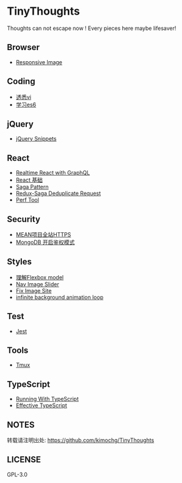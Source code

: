 # TinyThoughts
 Thoughts can not escape now !
 Every pieces here maybe lifesaver!

## Browser

- [Responsive Image](https://github.com/kimochg/TinyThoughts/blob/master/Browser/ResponsiveImage.md)

## Coding
- [透悉vi](https://github.com/kimochg/TinyThoughts/blob/master/Coding/GrokVi.md)
- [学习es6](https://github.com/kimochg/TinyThoughts/blob/master/Coding/es6.md)

## jQuery
- [jQuery Snippets](https://github.com/kimochg/TinyThoughts/blob/master/jQuery/snippets.md)

## React
- [Realtime React with GraphQL](https://github.com/kimochg/TinyThoughts/blob/master/React/RealtimeReactAppsWithGraphQL.md)
- [React 基础](https://github.com/kimochg/TinyThoughts/blob/master/React/react%5Ffundamentals.md)
- [Saga Pattern](https://github.com/kimochg/TinyThoughts/blob/master/React/SagaPattern.md)
- [Redux-Saga Deduplicate Request](https://gist.github.com/kimochg/cdacf4b7eee3ba1b1d514351668c5d86)
- [Perf Tool](https://github.com/kimochg/TinyThoughts/blob/master/React/PerfTool.md)

## Security
- [MEAN项目全站HTTPS](https://github.com/kimochg/TinyThoughts/blob/master/Security/MEAN%20project%20-%20HTTPS%20on%20whole%20site.md)
- [MongoDB 开启鉴权模式](https://github.com/kimochg/TinyThoughts/blob/master/Security/MongoDB%20Enable%20Authentication.md)

## Styles
- [理解Flexbox model](https://github.com/kimochg/TinyThoughts/blob/master/Styles/flexbox.md)
- [Nav Image Slider](https://gist.github.com/kimochg/98a369b857a5958fe13295d9d6017cdb)
- [Fix Image Site](https://gist.github.com/kimochg/611d84d9f7feb8ffc32d0348086506f5)
- [infinite background animation loop](https://gist.github.com/kimochg/62fd03043fb48a439a4095d253bd950b)

## Test
- [Jest](https://github.com/kimochg/TinyThoughts/blob/master/Test/Jest.md)

## Tools
- [Tmux](https://github.com/kimochg/TinyThoughts/blob/master/Tools/Tmux.md)

## TypeScript
- [Running With TypeScript](https://github.com/kimochg/TinyThoughts/blob/master/TypeScript/RunningWithTypeScript.md)
- [Effective TypeScript](https://github.com/kimochg/TinyThoughts/blob/master/TypeScript/EffectiveTypeScript.md)

## NOTES
转载请注明出处: https://github.com/kimochg/TinyThoughts

## LICENSE
GPL-3.0
